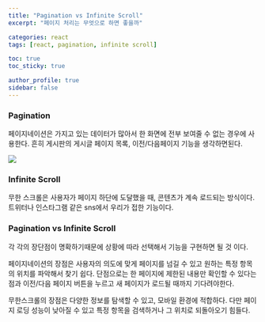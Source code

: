 ```yaml
---
title: "Pagination vs Infinite Scroll"
excerpt: "페이지 처리는 무엇으로 하면 좋을까"

categories: react
tags: [react, pagination, infinite scroll]

toc: true
toc_sticky: true

author_profile: true
sidebar: false
---
```


### Pagination

페이지네이션은 가지고 있는 데이터가 많아서 한 화면에 전부 보여줄 수 없는 경우에 사용한다. 흔히 게시판의 게시글 페이지 목록, 이전/다음페이지 기능을 생각하면된다.

![](https://media.vlpt.us/images/hyeun427/post/127bf80f-8a1e-44fa-aab8-a85054199eb7/image.png)

### Infinite Scroll

무한 스크롤은 사용자가 페이지 하단에 도달했을 때, 콘텐츠가 계속 로드되는 방식이다.
트위터나 인스타그램 같은 sns에서 우리가 접한 기능이다.

### Pagination vs Infinite Scroll

각 각의 장단점이 명확하기때문에 상황에 따라 선택해서 기능을 구현하면 될 것 이다.

페이지네이션의 장점은 사용자의 의도에 맞게 페이지를 넘길 수 있고 원하는 특정 항목의 위치를 파악해서 찾기 쉽다. 단점으로는 한 페이지에 제한된 내용만 확인할 수 있다는 점과 이전/다음 페이지 버튼을 누르고 새 페이지가 로드될 때까지 기다려야한다.

무한스크롤의 장점은 다양한 정보를 탐색할 수 있고, 모바일 환경에 적합하다. 다만 페이지 로딩 성능이 낮아질 수 있고 특정 항목을 검색하거나 그 위치로 되돌아오기 힘들다.
